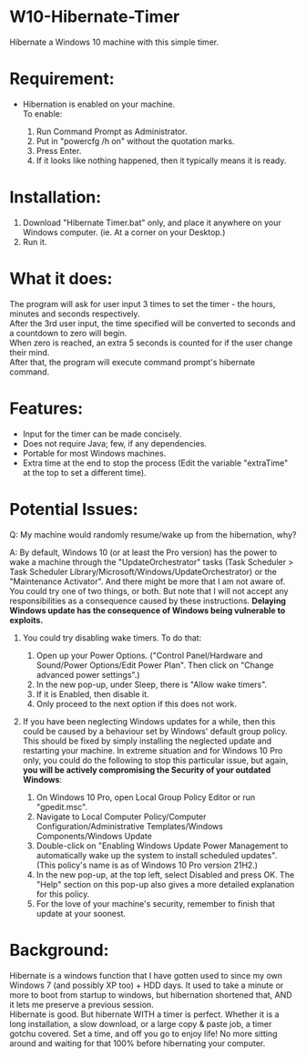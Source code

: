# W10-Hibernate-Timer
Hibernate a Windows 10 machine with this simple timer.

# Requirement:

- Hibernation is enabled on your machine.  
  To enable:

  1. Run Command Prompt as Administrator.
  2. Put in "powercfg /h on" without the quotation marks.
  3. Press Enter.
  4. If it looks like nothing happened, then it typically means it is ready.

# Installation:

1. Download "Hibernate Timer.bat" only, and place it anywhere on your Windows computer. (ie. At a corner on your Desktop.)
2. Run it.

# What it does:
The program will ask for user input 3 times to set the timer - the hours, minutes and seconds respectively.  
After the 3rd user input, the time specified will be converted to seconds and a countdown to zero will begin.  
When zero is reached, an extra 5 seconds is counted for if the user change their mind.  
After that, the program will execute command prompt's hibernate command.

# Features:
* Input for the timer can be made concisely.
* Does not require Java; few, if any dependencies.
* Portable for most Windows machines.
* Extra time at the end to stop the process (Edit the variable "extraTime" at the top to set a different time).

# Potential Issues:
Q: My machine would randomly resume/wake up from the hibernation, why?  

A: By default, Windows 10 (or at least the Pro version) has the power to wake a machine through the "UpdateOrchestrator" tasks (Task Scheduler > Task Scheduler Library/Microsoft/Windows/UpdateOrchestrator) or the "Maintenance Activator". And there might be more that I am not aware of. You could try one of two things, or both. But note that I will not accept any responsibilities as a consequence caused by these instructions. **Delaying Windows update has the consequence of Windows being vulnerable to exploits.**  
1. You could try disabling wake timers. To do that:
   1. Open up your Power Options. ("Control Panel/Hardware and Sound/Power Options/Edit Power Plan". Then click on "Change advanced power settings".)
   2. In the new pop-up, under Sleep, there is "Allow wake timers".
   3. If it is Enabled, then disable it.
   4. Only proceed to the next option if this does not work. 
   

2. If you have been neglecting Windows updates for a while, then this could be caused by a behaviour set by Windows' default group policy. This should be fixed by simply installing the neglected update and restarting your machine. In extreme situation and for Windows 10 Pro only, you could do the following to stop this particular issue, but again, **you will be actively compromising the Security of your outdated Windows**:
   1. On Windows 10 Pro, open Local Group Policy Editor or run "gpedit.msc".
   2. Navigate to Local Computer Policy/Computer Configuration/Administrative Templates/Windows Components/Windows Update
   3. Double-click on "Enabling Windows Update Power Management to automatically wake up the system to install scheduled updates". (This policy's name is as of Windows 10 Pro version 21H2.) 
   4. In the new pop-up, at the top left, select Disabled and press OK. The "Help" section on this pop-up also gives a more detailed explanation for this policy.
   5. For the love of your machine's security, remember to finish that update at your soonest.

# Background:
Hibernate is a windows function that I have gotten used to since my own Windows 7 (and possibly XP too) + HDD days. It used to take a minute or more to boot from startup to windows, but hibernation shortened that, AND it lets me preserve a previous session.  
Hibernate is good. But hibernate WITH a timer is perfect. Whether it is a long installation, a slow download, or a large copy & paste job, a timer gotchu covered. Set a time, and off you go to enjoy life! No more sitting around and waiting for that 100% before hibernating your computer.
